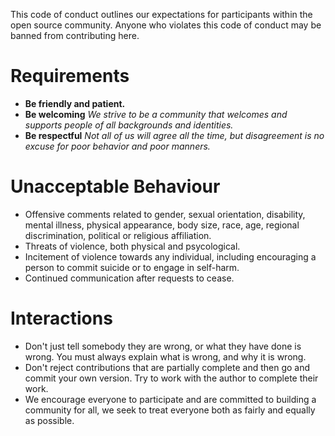 This code of conduct outlines our expectations for participants within the open source community. Anyone who violates this code of conduct may be banned from contributing here.

# Requirements
* __Be friendly and patient.__
* __Be welcoming__ _We strive to be a community that welcomes and supports people of all backgrounds and identities._
* __Be respectful__ _Not all of us will agree all the time, but disagreement is no excuse for poor behavior and poor manners._

# Unacceptable Behaviour
* Offensive comments related to gender, sexual orientation, disability, mental illness, physical appearance, body size, race, age, regional discrimination, political or religious affiliation.
* Threats of violence, both physical and psycological.
* Incitement of violence towards any individual, including encouraging a person to commit suicide or to engage in self-harm.
* Continued communication after requests to cease.

# Interactions
* Don't just tell somebody they are wrong, or what they have done is wrong. You must always explain what is wrong, and why it is wrong.
* Don't reject contributions that are partially complete and then go and commit your own version. Try to work with the author to complete their work.
* We encourage everyone to participate and are committed to building a community for all, we seek to treat everyone both as fairly and equally as possible.

